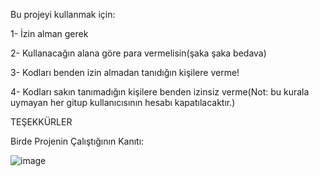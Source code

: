 Bu projeyi kullanmak için:

1- İzin alman gerek

2- Kullanacağın alana göre para vermelisin(şaka şaka bedava)

3- Kodları benden izin almadan tanıdığın kişilere verme!

4- Kodları sakın tanımadığın kişilere benden izinsiz verme(Not: bu kurala uymayan her gitup kullanıcısının hesabı kapatılacaktır.)

TEŞEKKÜRLER

Birde Projenin Çalıştığının Kanıtı:

![image](https://github.com/user-attachments/assets/9526617c-f3d3-4160-ac26-9934a185974c)
